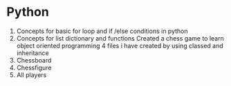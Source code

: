# Python
1. Concepts  for basic for loop and if /else conditions in python 
2. Concepts for list dictionary and functions 
Created a chess game to learn object oriented programming 
4 files i have created by using classed and inheritance 
1. Chessboard 
2. Chessfigure 
3. All players 
